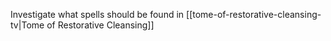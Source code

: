 Investigate what spells should be found in [[tome-of-restorative-cleansing-tv|Tome of Restorative Cleansing]]